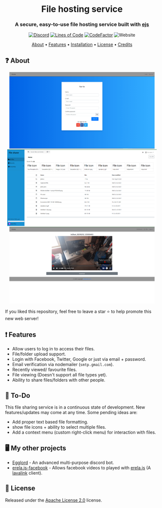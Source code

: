 <h1 align="center">
  <br>
  File hosting service 
  <br>
</h1>

<h3 align=center>A secure, easy-to-use file hosting service built with <a href="https://ejs.co/">ejs</a></h3>


<div align="center"> 
  
[![Discord](https://img.shields.io/discord/658113349384667198.svg?label=&logo=discord&logoColor=ffffff&color=7389D8&labelColor=6A7EC2)](https://discord.gg/8g6zUQu)
[![Lines of Code](https://sonarcloud.io/api/project_badges/measure?project=Spiderjockey02_CDN-server&metric=ncloc)](https://sonarcloud.io/dashboard?id=Spiderjockey02_CDN-server)
[![CodeFactor](https://www.codefactor.io/repository/github/spiderjockey02/filehost-server/badge)](https://www.codefactor.io/repository/github/spiderjockey02/filehost-server)
![Website](https://img.shields.io/website?down_color=red&down_message=offline&up_color=green&up_message=online&url=https%3A%2F%2Ffilesharer.tech%2F)
  
</div>

<div align="center">
  <a href="#-about">About</a>
  •
  <a href="#-features">Features</a>
  •
  <a href="https://github.com/Spiderjockey02/CDN-server/blob/master/docs/INSTALLATION.md">Installation</a>
  •
  <a href="#-license">License</a>
  •
  <a href="#-credits">Credits</a>
</div>

## ❓ About

<div align="center"> 
  <img src="https://github.com/Spiderjockey02/CDN-server/blob/master/docs/images/signup.png" height="250">
  <img src="https://github.com/Spiderjockey02/CDN-server/blob/master/docs/images/file-directory.png" height="250">
  <img src="https://github.com/Spiderjockey02/CDN-server/blob/master/docs/images/custom%20video-player.png" height="250">
</div>

If you liked this repository, feel free to leave a star ⭐ to help promote this new web server!


## ❗ Features

* Allow users to log in to access their files.
* File/folder upload support.
* Login with Facebook, Twitter, Google or just via email + password.
* Email verification via nodemailer (`smtp.gmail.com`).
* Recently viewed/ favourite files.
* File viewing (Doesn't support all file types yet).
* Ability to share files/folders with other people.

## 📝 To-Do

This file sharing service is in a continuous state of development. New features/updates may come at any time. Some pending ideas are:
  
  * Add proper text based file formatting.
  * show file icons + ability to select multiple files.
  * Add a context menu (custom right-click menu) for interaction with files.

## 🖥️ My other projects
 * [Egglord](https://github.com/Spiderjockey02/Discord-Bot) - An advanced multi-purpose discord bot.
 * [erela.js-facebook](https://github.com/Spiderjockey02/erela.js-facebook) - Allows facebook videos to played with [erela.js](https://github.com/MenuDocs/erela.js) (A [lavalink](https://github.com/Freyacodes/Lavalink) client).

## 📖 License

Released under the [Apache License 2.0](https://github.com/Spiderjockey02/CDN-server/blob/master/LICENSE) license.

